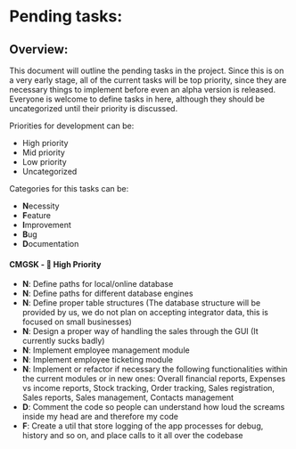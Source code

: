 # Pending tasks:

## Overview:

This document will outline the pending tasks in the project.
Since this is on a very early stage, all of the current tasks will be top priority, since they are necessary things to
implement before even an alpha version is released.
Everyone is welcome to define tasks in here, although they should be uncategorized until their priority is discussed.

Priorities for development can be:

- High priority
- Mid priority
- Low priority
- Uncategorized

Categories for this tasks can be:

- **N**ecessity
- **F**eature
- **I**mprovement
- **B**ug
- **D**ocumentation

#### CMGSK - :red_circle: High Priority

- **N**: Define paths for local/online database
- **N**: Define paths for different database engines
- **N**: Define proper table structures (The database structure will be provided by us, we do not plan on accepting
  integrator data, this is focused on small businesses)
- **N**: Design a proper way of handling the sales through the GUI (It currently sucks badly)
- **N**: Implement employee management module
- **N**: Implement employee ticketing module
- **N**: Implement or refactor if necessary the following functionalities within the current modules or in new ones:
  Overall financial reports, Expenses vs income reports, Stock tracking, Order tracking, Sales registration, Sales
  reports, Sales management, Contacts management
- **D**: Comment the code so people can understand how loud the screams inside my head are and therefore my code
- **F**: Create a util that store logging of the app processes for debug, history and so on, and place calls to it all
  over the codebase

